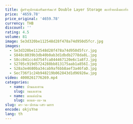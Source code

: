 ```yaml
---
title: ตู้ครัวอุปกรณ์เสริมฮาร์ดแวร์ Double Layer Storage ตะกร้ายกดึงตะกร้า
price: '4659.78'
price_original: '4659.78'
currency: THB
discount: ''
rating: 4.5
volume: 81
image: Se3d320be112548d28f478a74d950d5fcr.jpg
images:
  - Se3d320be112548d28f478a74d950d5fcr.jpg
  - S848c8039b3db40b0ab3d1dbdb2778da8L.jpg
  - S8cc041cc4d754fca844467120e6c1a8fJ.jpg
  - S2705c919d5724288bb813175aab1a856I.jpg
  - S28a3e4680ba34cab9af6bb8aef3a46faD.jpg
  - Sec736f1c24b948219b062843d1d96926w.jpg
video: 4000261776269.mp4
categories:
  - name: บ้านและสวน
    slug: านและสวน
  - name: ตกแต่งบ้าน
    slug: ตกแต-งบ-าน
slug: คร-วอ-ปกรณ-เสร-มฮาร
encode: okjsYne
lang: th
---
```

  